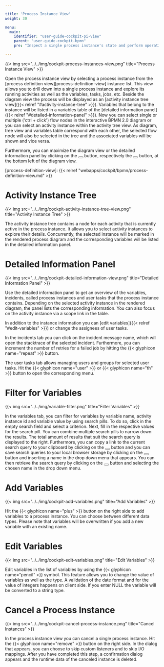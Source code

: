 ```yaml
---

title: 'Process Instance View'
weight: 30

menu:
  main:
    identifier: "user-guide-cockpit-pi-view"
    parent: "user-guide-cockpit-bpmn"
    pre: "Inspect a single process instance's state and perform operations on it."

---
```


{{< img src="../../img/cockpit-process-instances-view.png" title="Process Instance View" >}}

Open the process instance view by selecting a process instance from the [process definition view][process-definition-view] instance list. This view allows you to drill down into a single process instance and explore its running activities as well as the variables, tasks, jobs, etc.
Beside the diagram view the process will be displayed as an [activity instance tree view]({{< relref "#activity-instance-tree" >}}). Variables that belong to the instance will be listed in a variables table of the [detailed information panel]({{< relref "#detailed-information-panel" >}}). Now you can select single or multiple ('ctrl + click') flow nodes in the interactive BPMN 2.0 diagram or you can select an activity instance within the activity tree view. As diagram, tree view and variables table correspond with each other, the selected flow node will also be selected in the tree and the associated variables will be shown and vice versa.

Furthermore, you can maximize the diagram view or the detailed information panel by clicking on the <button class="btn btn-xs"><i class="glyphicon glyphicon-resize-full"></i></button> button, respectively the <button class="btn btn-xs"><i class="glyphicon glyphicon-menu-up"></i></button> button, at the bottom left of the diagram view.

[process-definition-view]: {{< relref "webapps/cockpit/bpmn/process-definition-view.md" >}}


# Activity Instance Tree

{{< img src="../../img/cockpit-activity-instance-tree-view.png" title="Activity Instance Tree" >}}

The activity instance tree contains a node for each activity that is currently active in the process instance. It allows you to select activity instances to explore their details. Concurrently, the selected instance will be marked in the rendered process diagram and the corresponding variables will be listed in the detailed information panel.


# Detailed Information Panel

{{< img src="../../img/cockpit-detailed-information-view.png" title="Detailed Information Panel" >}}

Use the detailed information panel to get an overview of the variables, incidents, called process instances and user tasks that the process instance contains. Depending on the selected activity instance in the rendered diagram, the panel lists the corresponding information. You can also focus on the activity instance via a scope link in the table.

In addition to the instance information you can [edit variables]({{< relref "#edit-variables" >}}) or change the assignees of user tasks.

In the incidents tab you can click on the incident message name, which will open the stacktrace of the selected incident. Furthermore, you can increment the number of retries for a failed job by hitting the {{< glyphicon name="repeat" >}} button.

The user tasks tab allows managing users and groups for selected user tasks. Hit the {{< glyphicon name="user" >}} or {{< glyphicon name="th" >}} button to open the corresponding menu.


# Filter for Variables

{{< img src="../../img/variable-filter.png" title="Filter Variables" >}}

In the variables tab, you can filter for variables by variable name, activity instance id and variable value by using search pills. To do so, click in the empty search field and select a criterion. Next, fill in the respective values for the search pill. You can combine multiple search pills to narrow down the results. The total amount of results that suit the search query is displayed to the right. Furthermore, you can copy a link to the current search query to your clipboard by clicking on the <button class="btn btn-xs"><i class="glyphicon glyphicon-link"></i></button> button and you can save search queries to your local browser storage by clicking on the <button class="btn btn-xs"><i class="glyphicon glyphicon-floppy-disk"></i></button> button and inserting a name in the drop down menu that appears. You can then retrieve the search query by clicking on the <button class="btn btn-xs"><i class="glyphicon glyphicon-floppy-disk"></i></button> button and selecting the chosen name in the drop down menu.

# Add Variables

{{< img src="../../img/cockpit-add-variables.png" title="Add Variables" >}}

Hit the {{< glyphicon name="plus" >}} button on the right side to add variables to a process instance. You can choose between different data types. Please note that variables will be overwritten if you add a new variable with an existing name.


# Edit Variables

{{< img src="../../img/cockpit-edit-variables.png" title="Edit Variables" >}}

Edit variables in the list of variables by using the {{< glyphicon name="pencil" >}} symbol. This feature allows you to change the value of variables as well as the type. A validation of the date format and for the value of integers happens on client side. If you enter NULL the variable will be converted to a string type.


# Cancel a Process Instance

{{< img src="../../img/cockpit-cancel-process-instance.png" title="Cancel Instances" >}}

In the process instance view you can cancel a single process instance. Hit the {{< glyphicon name="remove" >}} button on the right side. In the dialog that appears, you can choose to skip custom listeners and to skip I/O mappings. After you have completed this step, a confirmation dialog appears and the runtime data of the canceled instance is deleted.
